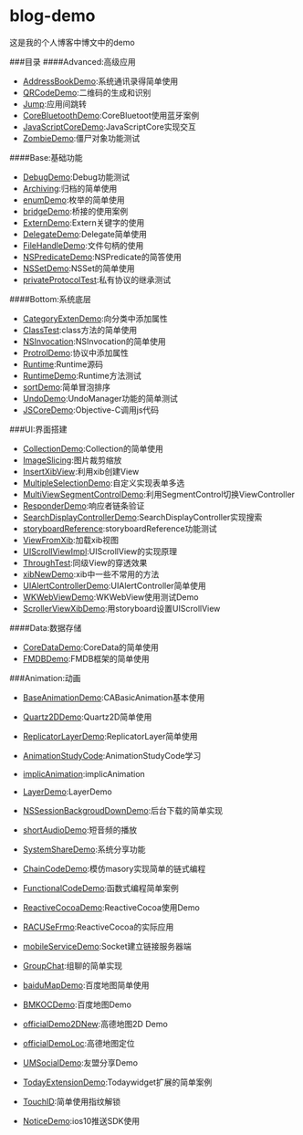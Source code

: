 # blog-demo
这是我的个人博客中博文中的demo

###目录
####Advanced:高级应用
* [AddressBookDemo](AddressBookDemo):系统通讯录得简单使用
* [QRCodeDemo](QRCodeDemo):二维码的生成和识别
* [Jump](Jump):应用间跳转
* [CoreBluetoothDemo](CoreBluetoothDemo):CoreBluetoot使用蓝牙案例
* [JavaScriptCoreDemo](JavaScriptCoreDemo):JavaScriptCore实现交互
* [ZombieDemo](ZombieDemo):僵尸对象功能测试

####Base:基础功能
* [DebugDemo](DebugDemo):Debug功能测试
* [Archiving](Archiving):归档的简单使用
* [enumDemo](enumDemo):枚举的简单使用
* [bridgeDemo](bridgeDemo):桥接的使用案例
* [ExternDemo](ExternDemo):Extern关键字的使用
* [DelegateDemo](DelegateDemo):Delegate简单使用
* [FileHandleDemo](FileHandleDemo):文件句柄的使用
* [NSPredicateDemo](NSPredicateDemo):NSPredicate的简答使用
* [NSSetDemo](NSSetDemo):NSSet的简单使用
* [privateProtocolTest](privateProtocolTest):私有协议的继承测试

####Bottom:系统底层
* [CategoryExtenDemo](CategoryExtenDemo):向分类中添加属性
* [ClassTest](ClassTest):class方法的简单使用
* [NSInvocation](NSInvocation):NSInvocation的简单使用
* [ProtrolDemo](ProtrolDemo):协议中添加属性
* [Runtime](Runtime):Runtime源码
* [RuntimeDemo](RuntimeDemo):Runtime方法测试
* [sortDemo](sortDemo):简单冒泡排序
* [UndoDemo](UndoDemo):UndoManager功能的简单测试
* [JSCoreDemo](JSCoreDemo):Objective-C调用js代码

###UI:界面搭建
* [CollectionDemo](CollectionDemo):Collection的简单使用
* [ImageSlicing](ImageSlicing):图片裁剪缩放
* [InsertXibView](InsertXibView):利用xib创建View
* [MultipleSelectionDemo](MultipleSelectionDemo):自定义实现表单多选
* [MultiViewSegmentControlDemo](MultiViewSegmentControlDemo):利用SegmentControl切换ViewController
* [ResponderDemo](ResponderDemo):响应者链条验证
* [SearchDisplayControllerDemo](SearchDisplayController):SearchDisplayController实现搜索
* [storyboardReference](storyboardReference):storyboardReference功能测试
* [ViewFromXib](ViewFromXib):加载xib视图
* [UIScrollViewImpl](UIScrollViewImpl):UIScrollView的实现原理
* [ThroughTest](ThroughTest):同级View的穿透效果
* [xibNewDemo](xibNewDemo):xib中一些不常用的方法
* [UIAlertControllerDemo](UIAlertControllerDemo):UIAlertController简单使用
* [WKWebViewDemo](WKWebViewDemo):WKWebView使用测试Demo
* [ScrollerViewXibDemo](ScrollerViewXibDemo):用storyboard设置UIScrollView

####Data:数据存储
* [CoreDataDemo](CoreDataDemo):CoreData的简单使用
* [FMDBDemo](FMDBDemo):FMDB框架的简单使用

###Animation:动画
* [BaseAnimationDemo](BaseAnimationDemo):CABasicAnimation基本使用
* [Quartz2DDemo](Quartz2DDemo):Quartz2D简单使用
* [ReplicatorLayerDemo](ReplicatorLayerDemo):ReplicatorLayer简单使用
* [AnimationStudyCode](AnimationStudyCode):AnimationStudyCode学习
* [implicAnimation](implicAnimation):implicAnimation
* [LayerDemo](LayerDemo):LayerDemo

* [NSSessionBackgroudDownDemo](NSSessionBackgroudDownDemo):后台下载的简单实现


* [shortAudioDemo](shortAudioDemo):短音频的播放
* [SystemShareDemo](SystemShareDemo):系统分享功能
* [ChainCodeDemo](ChainCodeDemo):模仿masory实现简单的链式编程
* [FunctionalCodeDemo](FunctionalCodeDemo):函数式编程简单案例
* [ReactiveCocoaDemo](ReactiveCocoaDemo):ReactiveCocoa使用Demo
* [RACUSeFrmo](RACUSeFrmo):ReactiveCocoa的实际应用
* [mobileServiceDemo](mobileServiceDemo):Socket建立链接服务器端
* [GroupChat](GroupChat):组聊的简单实现
* [baiduMapDemo](baiduMapDemo):百度地图简单使用
* [BMKOCDemo](BMKOCDemo):百度地图Demo
* [officialDemo2DNew](officialDemo2DNew):高德地图2D Demo
* [officialDemoLoc](officialDemoLoc):高德地图定位
* [UMSocialDemo](UMSocialDemo):友盟分享Demo
* [TodayExtensionDemo](TodayExtensionDemo):Todaywidget扩展的简单案例
* [TouchID](TouchID):简单使用指纹解锁

* [NoticeDemo](NoticeDemo):ios10推送SDK使用

